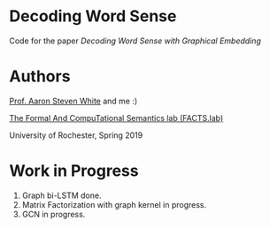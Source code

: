 # Decoding Word Sense

Code for the paper *Decoding Word Sense with Graphical Embedding*

# Authors

[Prof. Aaron Steven White](http://aaronstevenwhite.io/) and me :)

[The Formal And CompuTational Semantics lab (FACTS.lab)](http://factslab.io/)

University of Rochester, Spring 2019

# Work in Progress

1. Graph bi-LSTM done.
2. Matrix Factorization with graph kernel in progress.
3. GCN in progress.